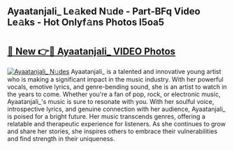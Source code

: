 ## Ayaatanjali_ Le𝚊ked N𝚞de - Part-BFq Video Le𝚊ks - Hot Onlyf𝚊ns Photos l5oa5

# <h2><a href="http://ab12836.deff.icu/?id=Ayaatanjali_">🔗 New 👉🔴 Ayaatanjali_ VIDEO Photos</a></h2>

[![Ayaatanjali_ N𝚞des](https://i.imgur.com/rIISA9y.gif)](http://ab12836.deff.icu/?id=Ayaatanjali_)
Ayaatanjali_ is a talented and innovative young artist who is making a significant impact in the music industry. With her powerful vocals, emotive lyrics, and genre-bending sound, she is an artist to watch in the years to come. Whether you're a fan of pop, rock, or electronic music, Ayaatanjali_'s music is sure to resonate with you. With her soulful voice, introspective lyrics, and genuine connection with her audience, Ayaatanjali_ is poised for a bright future. Her music transcends genres, offering a relatable and therapeutic experience for listeners. As she continues to grow and share her stories, she inspires others to embrace their vulnerabilities and find strength in their uniqueness.
